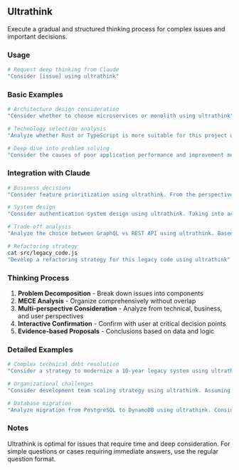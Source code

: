 ## Ultrathink

Execute a gradual and structured thinking process for complex issues and important decisions.

### Usage

```bash
# Request deep thinking from Claude
"Consider [issue] using ultrathink"
```

### Basic Examples

```bash
# Architecture design consideration
"Consider whether to choose microservices or monolith using ultrathink"

# Technology selection analysis
"Analyze whether Rust or TypeScript is more suitable for this project using ultrathink"

# Deep dive into problem solving
"Consider the causes of poor application performance and improvement methods using ultrathink"
```

### Integration with Claude

```bash
# Business decisions
"Consider feature prioritization using ultrathink. From the perspectives of user value, development cost, and technical risk"

# System design
"Consider authentication system design using ultrathink. Taking into account security, scalability, and maintainability"

# Trade-off analysis
"Analyze the choice between GraphQL vs REST API using ultrathink. Based on project requirements"

# Refactoring strategy
cat src/legacy_code.js
"Develop a refactoring strategy for this legacy code using ultrathink"
```

### Thinking Process

1. **Problem Decomposition** - Break down issues into components
2. **MECE Analysis** - Organize comprehensively without overlap
3. **Multi-perspective Consideration** - Analyze from technical, business, and user perspectives
4. **Interactive Confirmation** - Confirm with user at critical decision points
5. **Evidence-based Proposals** - Conclusions based on data and logic

### Detailed Examples

```bash
# Complex technical debt resolution
"Consider a strategy to modernize a 10-year legacy system using ultrathink. Include gradual migration, risks, and ROI"

# Organizational challenges
"Consider development team scaling strategy using ultrathink. Assuming expansion from current 5 people to 20 people"

# Database migration
"Analyze migration from PostgreSQL to DynamoDB using ultrathink. Consider cost, performance, and operational aspects"
```

### Notes

Ultrathink is optimal for issues that require time and deep consideration. For simple questions or cases requiring immediate answers, use the regular question format.
